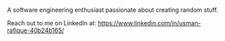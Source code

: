 A software engineering enthusiast passionate about creating random stuff.

Reach out to me on LinkedIn at: https://www.linkedin.com/in/usman-rafique-40b24b165/
